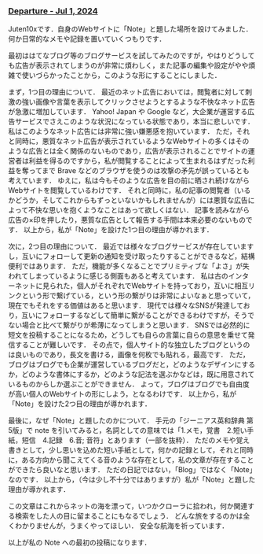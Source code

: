 <head prefix="og: http://ogp.me/ns# fb: http://ogp.me/ns/fb# website: http://ogp.me/ns/website#">
  <meta property="og:title" content="Departure - Jul 1, 2024">
  <meta property="og:type" content="article">
  <meta property="og:url" content="https://juten10x.github.io/note/departure_Jul-1-2024.html">
  <meta property="og:image" content="/images_for_ogp/IMG_2380.jpeg">
  <meta property="og:site_name" content="juten10x.github.io">
  <meta name="twitter::card" content="summary_large_image">
  <!-- <meta property="og:description" content="ページのディスクリプション" /> -->
  <!-- <meta property="og:locale" content="ローカル言語" /> -->
</head>

### [Departure - Jul 1, 2024](https://juten10x.github.io/note/departure_Jul-1-2024)

Juten10xです．自身のWebサイトに「Note」と題した場所を設けてみました．
何か日常的なメモや記録を置いていくつもりです．

最初ははてなブログ等のブログサービスを試してみたのですが，やはりどうしても広告が表示されてしまうのが非常に煩わしく，また記事の編集や設定がやや煩雑で使いづらかったことから，このような形にすることにしました．

まず，1つ目の理由について．
最近のネット広告においては，閲覧者に対して刺激の強い画像や言葉を表示してクリックさせようとするような不快なネット広告が急激に増加しています．
Yahoo! Japan や Google など，大企業が運営する広告サービスでさえこのような状況になっている状態であり，本当に悲しいです．
私はこのようなネット広告には非常に強い嫌悪感を抱いています．
ただ，それと同時に，悪質なネット広告が表示されているようなWebサイトの多くはそのような広告とは全く関係のないものであり，広告が表示されることでサイトの運営者は利益を得るのですから，私が閲覧することによって生まれるはずだった利益を奪ってまで Brave などのブラウザを使うのは攻撃の矛先が誤っているとも考えています．
ゆえに，私は今もそのような広告を目の前に晒され続けながらWebサイトを閲覧しているわけです．
それと同時に，私の記事の閲覧者（いるかどうか，そしてこれからもずっといないかもしれませんが）には悪質な広告によって不快な思いを抱くようなことはあって欲しくはない．
記事を読みながら広告の×印を押したり，悪質な広告として報告する手間は本来必要のないものです．
以上から，私が「Note」を設けた1つ目の理由が導かれます．

次に，2つ目の理由について．
最近では様々なブログサービスが存在していますし，互いにフォローして更新の通知を受け取ったりすることができるなど，結構便利ではあります．
ただ，機能が多くなることでプリミティブな「よさ」が失われてしまっているように感じる側面もあると考えています．
私は古のインターネットに見られた，個人がそれぞれでWebサイトを持っており，互いに相互リンクという形で繋げている，という形の繋がりは非常によいなぁと思っていて，現在でもそれをする価値はあると思います．
現代では様々なSNSが発達しており，互いにフォローするなどして簡単に繋がることができるわけですが，そうでない場合と比べて繋がりが希薄になってしまうと思います．
SNSでは必然的に短文を投稿することになるため，どうしても自らの言葉に自らの意思を乗せて発信することが難しいです．
その点で，個人サイト的な独立したブログというのは良いものであり，長文を書ける，画像を何枚でも貼れる，最高です．
ただ，ブログはブログでも企業が運営しているブログだと，どのようなデザインにするか，どのような書体にするか，どのような記法を選ぶかなどは，既に用意されているものからしか選ぶことができません．
よって，ブログはブログでも自由度が高い個人のWebサイトの形にしよう，となるわけです．
以上から，私が「Note」を設けた2つ目の理由が導かれます．

最後に，なぜ「Note」と題したのかについて．
手元の「ジーニアス英和辞典 第5版」で note を引いてみると，名詞としての意味では「1.メモ，覚書　2.短い手紙，短信　4.記録　6.音; 音符」とあります（一部を抜粋）．
ただのメモや覚え書きとして，少し思いを込めた短い手紙として，何かの記録として，それと同時に，ある方向から聞こえてくる音のような存在として，私の文章が存在することができたら良いなと思います．
ただの日記ではない，「Blog」ではなく「Note」なのです．
以上から，（今は少し不十分ではありますが）私が「Note」と題した理由が導かれます．

この文章はこれからネットの海を漂って，いつかクローラに拾われ，何か関連する検索をした人の目に留まることにもなるでしょう．
どんな旅をするのかは全くわかりませんが，うまくやってほしい．
安全な航海を祈っています．

以上が私の Note への最初の投稿になります．
